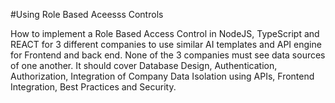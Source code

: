 #Using Role Based Aceesss Controls

How to implement a Role Based Access Control in NodeJS, TypeScript and REACT for 3 different companies to use similar AI templates and API engine for Frontend and back end. None of the 3 companies must see data sources of one another. 
It should cover Database Design, Authentication, Authorization, Integration of Company Data Isolation using APIs, Frontend Integration, Best Practices and Security.
